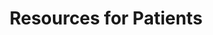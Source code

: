 ---
layout: about
permalink: /resources-for-patients/
title: "Resources for Patients"

# Content
general_content:
  heading: "Resources for Patients"
  text: |
    What is International Patient Access?

    [International Patient Access (IPA)](/what-is-patient-access/) enables you to easily and securely access your health data across different healthcare systems and countries, much like how you would manage your bank accounts through online banking. This access is made possible by adhering to the HL7 FHIR (Fast Healthcare Interoperability Resources) standard, which ensures data is shared in a secure and standardized way.

    Benefits of Accessing Your Healthcare Data:

    - Empowerment and Control: By having access to your health data, you can make informed decisions about your care and treatment options. This empowers you to be an active participant in your healthcare journey.

    - Improved Care Coordination: With your data readily available, healthcare providers can better coordinate your care, leading to improved outcomes and a more streamlined healthcare experience.

    - Access Anywhere, Anytime: Regardless of where you are in the world, you can access your vital health information, ensuring you receive accurate and timely care when traveling or relocating.

    - Privacy and Security: The use of international standards like HL7 FHIR ensures that your health data is shared securely, protecting your privacy while allowing necessary access for healthcare providers.

    How to Get Started

    1. Talk to Your Healthcare Provider: Ask if they are using IPA-enabled systems and how you can access your health records.
    2. Use Secure Health Portals: Many healthcare providers offer patient portals where you can safely view your medical records, test results, treatment plans and connect this data to other apps.
    3. Stay Informed: Follow updates to health data access to ensure you're aware of your options.

    HL7®, and FHIR® are the registered trademarks of Health Level Seven International and their use of these trademarks does not constitute an endorsement by HL7.
  image: "/assets/images/Group 28.png"

# Testimonials
testimonials:
  list:
    - name: "Digital Square"
      position: ""
      image: "/assets/images/testimonial_3.jpg"
      text: "Ultimately, we believe data standardization will lead to more equitable health care systems and better health outcomes for all."
    - name: "UK Government"
      position: ""
      image: "/assets/images/testimonial_1.jpg"
      text: "G7 ministers have committed to developing internationally shared principles for enabling patient access to health data and promoting the use of open standards for health data for public health."
    - name: "Connected Care for Canadians"
      position: "The Honourable Mark Holland, Minister of Health of Canada"
      image: "/assets/images/testimonial_2.jpg"
      text: "The Connected Care for Canadians Act legislation is about enabling Canadians to access their own health data and to use that information to make better decisions about their health care, no matter where they are receiving it. It will also allow health care professionals to deliver higher quality and coordinated care and make more informed patient decisions."
---